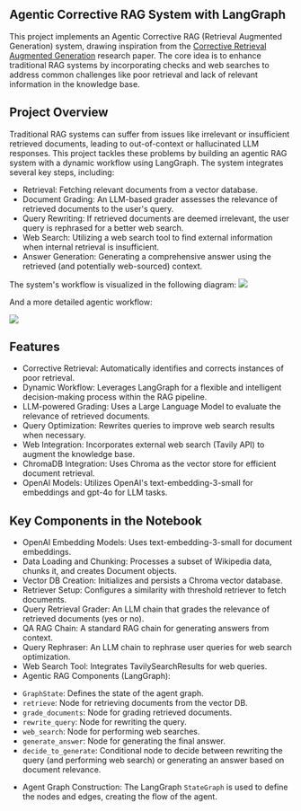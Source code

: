 ## Agentic Corrective RAG System with LangGraph
This project implements an Agentic Corrective RAG (Retrieval Augmented Generation) system, drawing inspiration from the [Corrective Retrieval Augmented Generation](https://arxiv.org/pdf/2401.15884)  research paper. The core idea is to enhance traditional RAG systems by incorporating checks and web searches to address common challenges like poor retrieval and lack of relevant information in the knowledge base.

## Project Overview
Traditional RAG systems can suffer from issues like irrelevant or insufficient retrieved documents, leading to out-of-context or hallucinated LLM responses. This project tackles these problems by building an agentic RAG system with a dynamic workflow using LangGraph. The system integrates several key steps, including:

+ Retrieval: Fetching relevant documents from a vector database.
+ Document Grading: An LLM-based grader assesses the relevance of retrieved documents to the user's query.
+ Query Rewriting: If retrieved documents are deemed irrelevant, the user query is rephrased for a better web search.
+ Web Search: Utilizing a web search tool to find external information when internal retrieval is insufficient.
+ Answer Generation: Generating a comprehensive answer using the retrieved (and potentially web-sourced) context.

The system's workflow is visualized in the following diagram:
![](https://i.imgur.com/uhybMhT.png)


And a more detailed agentic workflow:

![](https://i.imgur.com/eV87ZwX.gif)

## Features
+ Corrective Retrieval: Automatically identifies and corrects instances of poor retrieval.
+ Dynamic Workflow: Leverages LangGraph for a flexible and intelligent decision-making process within the RAG pipeline.
+ LLM-powered Grading: Uses a Large Language Model to evaluate the relevance of retrieved documents.
+ Query Optimization: Rewrites queries to improve web search results when necessary.
+ Web Integration: Incorporates external web search (Tavily API) to augment the knowledge base.
+ ChromaDB Integration: Uses Chroma as the vector store for efficient document retrieval.
+ OpenAI Models: Utilizes OpenAI's text-embedding-3-small for embeddings and gpt-4o for LLM tasks.

## Key Components in the Notebook
+ OpenAI Embedding Models: Uses text-embedding-3-small for document embeddings.
+ Data Loading and Chunking: Processes a subset of Wikipedia data, chunks it, and creates Document objects.
+ Vector DB Creation: Initializes and persists a Chroma vector database.
+ Retriever Setup: Configures a similarity with threshold retriever to fetch documents.
+ Query Retrieval Grader: An LLM chain that grades the relevance of retrieved documents (yes or no).
+ QA RAG Chain: A standard RAG chain for generating answers from context.
+ Query Rephraser: An LLM chain to rephrase user queries for web search optimization.
+ Web Search Tool: Integrates TavilySearchResults for web queries.
+ Agentic RAG Components (LangGraph):
 * ```GraphState```: Defines the state of the agent graph.
 * ```retrieve```: Node for retrieving documents from the vector DB.
 * ```grade_documents```: Node for grading retrieved documents.
 * ```rewrite_query```: Node for rewriting the query.
 * ```web_search```: Node for performing web searches.
 * ```generate_answer```: Node for generating the final answer.
 * ```decide_to_generate```: Conditional node to decide between rewriting the query (and performing web search) or generating an answer based on document relevance.
+ Agent Graph Construction: The LangGraph ```StateGraph``` is used to define the nodes and edges, creating the flow of the agent.
